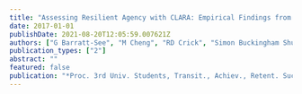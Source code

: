 ```yaml
---
title: "Assessing Resilient Agency with CLARA: Empirical Findings from Piloting a Visual Analytics Tool at UTS"
date: 2017-01-01
publishDate: 2021-08-20T12:05:59.007621Z
authors: ["G Barratt-See", "M Cheng", "RD Crick", "Simon Buckingham Shum"]
publication_types: ["2"]
abstract: ""
featured: false
publication: "*Proc. 3rd Univ. Students, Transit., Achiev., Retent. Success Conf*"
---
```



